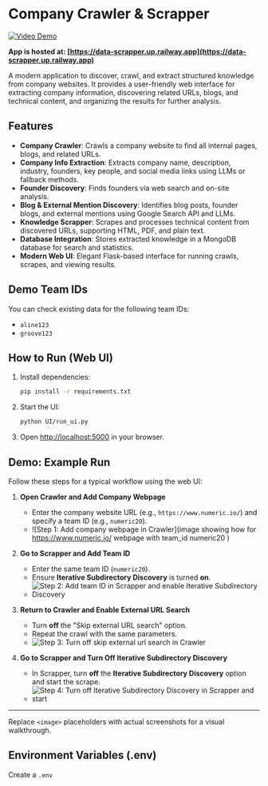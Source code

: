 # Company Crawler & Scrapper

[![Video Demo](https://img.shields.io/badge/Watch%20Demo-YouTube-red?logo=youtube)](https://youtu.be/o__WmIZd0x8)

**App is hosted at: [https://data-scrapper.up.railway.app](https://data-scrapper.up.railway.app)**

A modern application to discover, crawl, and extract structured knowledge from company websites. It provides a user-friendly web interface for extracting company information, discovering related URLs, blogs, and technical content, and organizing the results for further analysis.

## Features

- **Company Crawler**: Crawls a company website to find all internal pages, blogs, and related URLs.
- **Company Info Extraction**: Extracts company name, description, industry, founders, key people, and social media links using LLMs or fallback methods.
- **Founder Discovery**: Finds founders via web search and on-site analysis.
- **Blog & External Mention Discovery**: Identifies blog posts, founder blogs, and external mentions using Google Search API and LLMs.
- **Knowledge Scrapper**: Scrapes and processes technical content from discovered URLs, supporting HTML, PDF, and plain text.
- **Database Integration**: Stores extracted knowledge in a MongoDB database for search and statistics.
- **Modern Web UI**: Elegant Flask-based interface for running crawls, scrapes, and viewing results.

## Demo Team IDs

You can check existing data for the following team IDs:

- `aline123`
- `groove123`

## How to Run (Web UI)

1. Install dependencies:
   ```bash
   pip install -r requirements.txt
   ```
2. Start the UI:
   ```bash
   python UI/run_ui.py
   ```
3. Open [http://localhost:5000](http://localhost:5000) in your browser.

## Demo: Example Run

Follow these steps for a typical workflow using the web UI:

1. **Open Crawler and Add Company Webpage**

   - Enter the company website URL (e.g., `https://www.numeric.io/`) and specify a team ID (e.g., `numeric20`).
   - ![Step 1: Add company webpage in Crawler](image showing how for https://www.numeric.io/ webpage with team_id numeric20 )
2. **Go to Scrapper and Add Team ID**

   - Enter the same team ID (`numeric20`).
   - Ensure **Iterative Subdirectory Discovery** is turned **on**.
   - ![Step 2: Add team ID in Scrapper and enable Iterative Subdirectory Discovery](image)
3. **Return to Crawler and Enable External URL Search**

   - Turn **off** the "Skip external URL search" option.
   - Repeat the crawl with the same parameters.
   - ![Step 3: Turn off skip external url search in Crawler](image)
4. **Go to Scrapper and Turn Off Iterative Subdirectory Discovery**

   - In Scrapper, turn **off** the **Iterative Subdirectory Discovery** option and start the scrape.
   - ![Step 4: Turn off Iterative Subdirectory Discovery in Scrapper and start](image)

---

Replace `<image>` placeholders with actual screenshots for a visual walkthrough.

## Environment Variables (.env)

Create a `.env`
